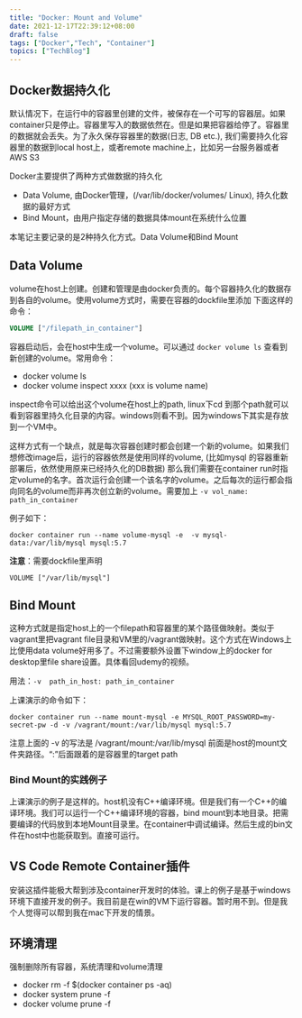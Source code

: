 ```yaml
---
title: "Docker: Mount and Volume"
date: 2021-12-17T22:39:12+08:00
draft: false
tags: ["Docker","Tech", "Container"]
topics: ["TechBlog"]
---
```


## Docker数据持久化
默认情况下，在运行中的容器里创建的文件，被保存在一个可写的容器层。如果container只是停止。容器里写入的数据依然在。但是如果把容器给停了。容器里的数据就会丢失。为了永久保存容器里的数据(日志, DB etc.), 我们需要持久化容器里的数据到local host上，或者remote machine上，比如另一台服务器或者AWS S3


Docker主要提供了两种方式做数据的持久化
* Data Volume, 由Docker管理，(/var/lib/docker/volumes/ Linux), 持久化数据的最好方式
* Bind Mount，由用户指定存储的数据具体mount在系统什么位置

本笔记主要记录的是2种持久化方式。Data Volume和Bind Mount

## Data Volume
volume在host上创建。创建和管理是由docker负责的。每个容器持久化的数据存到各自的volume。使用volume方式时，需要在容器的dockfile里添加 下面这样的命令：     
```dockerfile
VOLUME ["/filepath_in_container"]
```     
容器启动后，会在host中生成一个volume。可以通过 ```docker volume ls```  查看到新创建的volume。常用命令：
* docker volume ls
* docker volume inspect xxxx (xxx is volume name)

inspect命令可以给出这个volume在host上的path, linux下cd 到那个path就可以看到容器里持久化目录的内容。windows则看不到。因为windows下其实是存放到一个VM中。


这样方式有一个缺点，就是每次容器创建时都会创建一个新的volume。如果我们想修改image后，运行的容器依然是使用同样的volume, (比如mysql 的容器重新部署后，依然使用原来已经持久化的DB数据) 那么我们需要在container run时指定volume的名字。首次运行会创建一个该名字的volume。之后每次的运行都会指向同名的volume而非再次创立新的volume。需要加上 ```-v vol_name: path_in_container```

例子如下：       
 ``` shell
 docker container run --name volume-mysql -e  -v mysql-data:/var/lib/mysql mysql:5.7
 ```
**注意**：需要dockfile里声明 
```dockfile
VOLUME ["/var/lib/mysql"]
 ```





## Bind Mount
这种方式就是指定host上的一个filepath和容器里的某个路径做映射。类似于vagrant里把vagrant file目录和VM里的/vagrant做映射。这个方式在Windows上比使用data volume好用多了。不过需要额外设置下window上的docker for desktop里file share设置。具体看回udemy的视频。

用法：```-v  path_in_host: path_in_container```

上课演示的命令如下：

 ``` shell
 docker container run --name mount-mysql -e MYSQL_ROOT_PASSWORD=my-secret-pw -d -v /vagrant/mount:/var/lib/mysql mysql:5.7
 ```

注意上面的 -v 的写法是 /vagrant/mount:/var/lib/mysql
前面是host的mount文件夹路径。“:”后面跟着的是容器里的target path

### Bind Mount的实践例子
上课演示的例子是这样的。host机没有C++编译环境。但是我们有一个C++的编译环境。我们可以运行一个C++编译环境的容器，bind mount到本地目录。把需要编译的代码放到本地Mount目录里。在container中调试编译。然后生成的bin文件在host中也能获取到。直接可运行。


## VS Code Remote Container插件
安装这插件能极大帮到涉及container开发时的体验。课上的例子是基于windows环境下直接开发的例子。我目前是在win的VM下运行容器。暂时用不到。但是我个人觉得可以帮到我在mac下开发的情景。

## 环境清理
强制删除所有容器，系统清理和volume清理

* docker rm -f $(docker container ps -aq)
* docker system prune -f
* docker volume prune -f